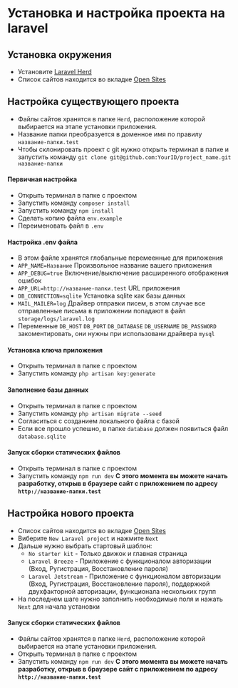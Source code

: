 # Установка и настройка проекта на laravel

## Установка окружения
* Установите [Laravel Herd](https://herd.laravel.com/)
* Список сайтов находится во вкладке [Open Sites](https://skr.sh/sQkoU3SgUMT)


## Настройка существующего проекта
* Файлы сайтов хранятся в папке ```Herd```, расположение которой выбирается на этапе установки приложения.
* Название папки преобразуется в доменное имя по правилу ```название-папки.test```
* Чтобы склонировать проект с git нужно открыть терминал в папке и запустить команду ```git clone git@github.com:YourID/project_name.git название-папки```
>
#### Первичная настройка
* Открыть терминал в папке с проектом
* Запустить команду ```composer install```
* Запустить команду ```npm install```
* Сделать копию файла ```env.example```
* Переименовать файл в ```.env```
>
#### Настройка .env файла
* В этом файле хранятся глобальные перемеенные для приложения
* ```APP_NAME=Название``` Произвольное название вашего приложения
* ```APP_DEBUG=true``` Включение/выключение расширенного отображения ошибок
* ```APP_URL=http://название-папки.test``` URL приложения
* ```DB_CONNECTION=sqlite``` Установка sqlite как базы данных
* ```MAIL_MAILER=log``` Драйвер отправки писем, в этом случае все отправленные письма в приложении попадают в файл ```storage/logs/laravel.log```
* Переменные ```DB_HOST``` ```DB_PORT``` ```DB_DATABASE``` ```DB_USERNAME``` ```DB_PASSWORD``` закоментировать, они нужны при использовани драйвера ```mysql```
>
#### Установка ключа приложения
* Открыть терминал в папке с проектом
* Запустить команду ```php artisan key:generate```
>
#### Заполнение базы данных
* Открыть терминал в папке с проектом
* Запустить команду ```php artisan migrate --seed```
* Согласиться с созданием локального файла с базой
* Если все прошло успешно, в папке ```database``` должен появиться файл ```database.sqlite```
>
#### Запуск сборки статических файлов
* Открыть терминал в папке с проектом
* Запустить команду ```npm run dev```
**С этого момента вы можете начать разработку, открыв в браузере сайт с приложением по адресу ```http://название-папки.test```**

## Настройка нового проекта
* Список сайтов находится во вкладке [Open Sites](https://skr.sh/sQkoU3SgUMT)
* Виберите ```New Laravel project``` и нажмите ```Next```
* Дальше нужно выбрать стартовый шаблон:
  * ```No starter kit``` - Только движок и главная страница
  * ```Laravel Breeze``` - Приложение с функционалом авторизации (Вход, Ругистрация, Восстановление пароля)
  * ```Laravel Jetstream``` - Приложение с функционалом авторизации (Вход, Ругистрация, Восстановление пароля), поддержкой двухфакторной авторизации, функционала нескольких групп
* На последнем шаге нужно заполнить необходимые поля и нажать ```Next``` для начала установки
>
#### Запуск сборки статических файлов
* Файлы сайтов хранятся в папке ```Herd```, расположение которой выбирается на этапе установки приложения.
* Открыть терминал в папке с проектом
* Запустить команду ```npm run dev```
**С этого момента вы можете начать разработку, открыв в браузере сайт с приложением по адресу ```http://название-папки.test```**
